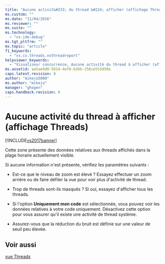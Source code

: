 ```yaml
---
title: "Aucune activit&#233; du thread &#224; afficher (affichage Threads) | Microsoft Docs"
ms.custom: ""
ms.date: "11/04/2016"
ms.reviewer: ""
ms.suite: ""
ms.technology: 
  - "vs-ide-debug"
ms.tgt_pltfrm: ""
ms.topic: "article"
f1_keywords: 
  - "vs.cv.threads.nothreadreport"
helpviewer_keywords: 
  - "Visualiseur concurrence, Aucune activité du thread à afficher (affichage Threads)"
ms.assetid: aa5ae9d0-561d-4ef8-b36b-258ce553d50a
caps.latest.revision: 8
author: "mikejo5000"
ms.author: "mikejo"
manager: "ghogen"
caps.handback.revision: 8
---
```

# Aucune activit&#233; du thread &#224; afficher (affichage Threads)
[!INCLUDE[vs2017banner](../code-quality/includes/vs2017banner.md)]

Cette zone présente des données relatives aux threads affichés dans la plage horaire actuellement visible.  
  
 Si aucune information n'est présente, vérifiez les paramètres suivants :  
  
-   Est\-ce que le niveau de zoom est élevé ?  Essayez effectuer un zoom arrière ou de faire défiler la vue pour voir plus d'activité de thread.  
  
-   Trop de threads sont\-ils masqués ?  Si oui, essayez d'afficher tous les threads.  
  
-   Si l'option **Uniquement mon code** est sélectionnée, vous pouvez voir les données relatives à votre code uniquement.  Désactivez cette option pour vous assurer qu'il existe une activité de thread système.  
  
-   Assurez\-vous que la réduction du bruit est définie sur une valeur de seuil peu élevée.  
  
## Voir aussi  
 [vue Threads](../profiling/threads-view-parallel-performance.md)